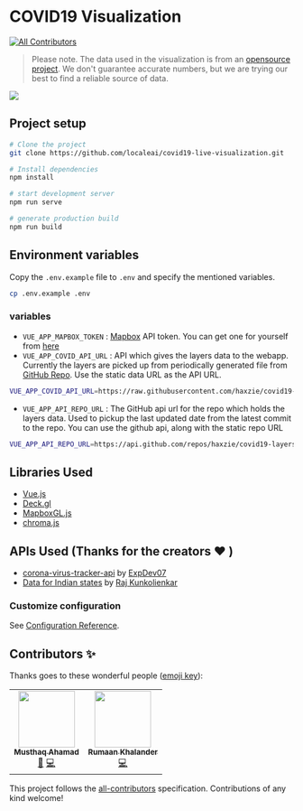 # COVID19 Visualization
<!-- ALL-CONTRIBUTORS-BADGE:START - Do not remove or modify this section -->
[![All Contributors](https://img.shields.io/badge/all_contributors-2-orange.svg?style=flat-square)](#contributors-)
<!-- ALL-CONTRIBUTORS-BADGE:END -->
> Please note. The data used in the visualization is from an [opensource project](https://github.com/ExpDev07/coronavirus-tracker-api). We don't guarantee accurate numbers, but we are trying our best to find a reliable source of data.

![](https://github.com/localeai/covid19-live-visualization/raw/master/public/meta.png)
## Project setup
```bash
# Clone the project
git clone https://github.com/localeai/covid19-live-visualization.git

# Install dependencies
npm install

# start development server
npm run serve

# generate production build
npm run build
```

## Environment variables
Copy the `.env.example` file to `.env` and specify the mentioned variables.
```bash
cp .env.example .env
```
### variables
- `VUE_APP_MAPBOX_TOKEN` : [Mapbox](https://mapbox.com) API token. You can get one for yourself from [here](https://docs.mapbox.com/help/how-mapbox-works/access-tokens/)
- `VUE_APP_COVID_API_URL` : API which gives the layers data to the webapp. Currently the layers are picked up from periodically generated file from [GitHub Repo](https://github.com/covid19-layers-api). Use the static data URL as the API URL.
```bash
VUE_APP_COVID_API_URL=https://raw.githubusercontent.com/haxzie/covid19-layers-api/master/data/layers
```
- `VUE_APP_API_REPO_URL` : The GitHub api url for the repo which holds the layers data. Used to pickup the last updated date from the latest commit to the repo. You can use the github api, along with the static repo URL
```bash
VUE_APP_API_REPO_URL=https://api.github.com/repos/haxzie/covid19-layers-api
```
## Libraries Used
- [Vue.js](https://github.com/vuejs/vue)
- [Deck.gl](https://github.com/uber/deck.gl)
- [MapboxGL.js](https://github.com/mapbox/mapbox-gl-js)
- [chroma.js](https://github.com/gka/chroma.js)

## APIs Used (Thanks for the creators :heart: )
- [corona-virus-tracker-api](https://github.com/ExpDev07/coronavirus-tracker-api) by [ExpDev07](https://github.com/ExpDev07)
- [Data for Indian states](https://exec.clay.run/kunksed/mohfw-covid) by [Raj Kunkolienkar](https://twitter.com/kunksed)
### Customize configuration
See [Configuration Reference](https://cli.vuejs.org/config/).

## Contributors ✨

Thanks goes to these wonderful people ([emoji key](https://allcontributors.org/docs/en/emoji-key)):

<!-- ALL-CONTRIBUTORS-LIST:START - Do not remove or modify this section -->
<!-- prettier-ignore-start -->
<!-- markdownlint-disable -->
<table>
  <tr>
    <td align="center"><a href="http://haxzie.com"><img src="https://avatars1.githubusercontent.com/u/53584487?v=4" width="100px;" alt=""/><br /><sub><b>Musthaq Ahamad</b></sub></a><br /><a href="#design-haxzie" title="Design">🎨</a> <a href="https://github.com/localeai/covid19-live-visualization/commits?author=haxzie" title="Code">💻</a></td>
    <td align="center"><a href="https://rumaan.me"><img src="https://avatars1.githubusercontent.com/u/18492868?v=4" width="100px;" alt=""/><br /><sub><b>Rumaan Khalander</b></sub></a><br /><a href="https://github.com/localeai/covid19-live-visualization/commits?author=rumaan" title="Code">💻</a></td>
  </tr>
</table>

<!-- markdownlint-enable -->
<!-- prettier-ignore-end -->
<!-- ALL-CONTRIBUTORS-LIST:END -->

This project follows the [all-contributors](https://github.com/all-contributors/all-contributors) specification. Contributions of any kind welcome!